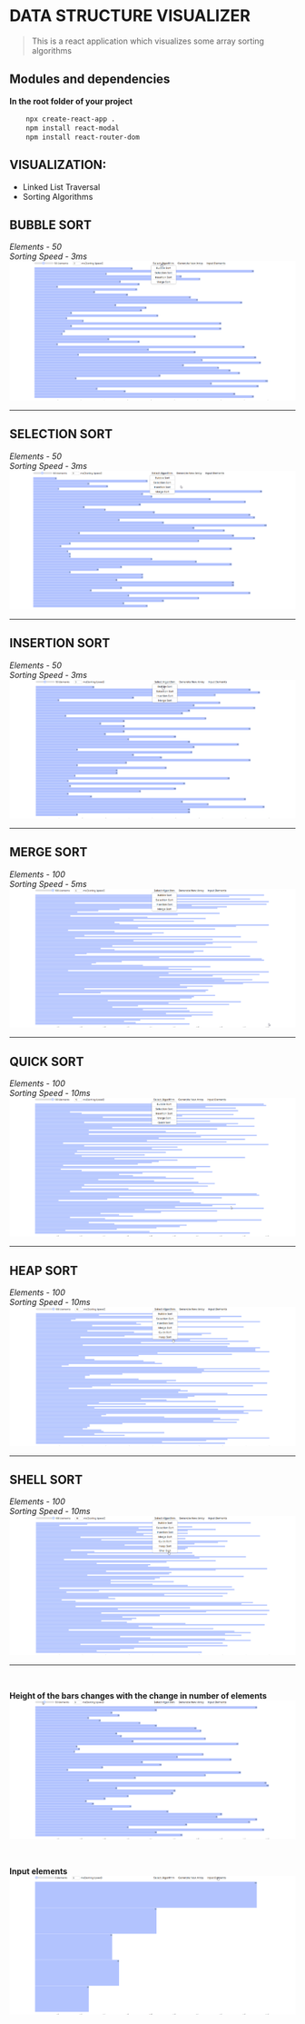 # DATA STRUCTURE VISUALIZER

> This is a react application which visualizes some array sorting algorithms


## Modules and dependencies
**In the root folder of your project**
```console
    npx create-react-app .
    npm install react-modal
    npm install react-router-dom
```

## VISUALIZATION:
* Linked List Traversal
* Sorting Algorithms

## BUBBLE SORT
_Elements - 50_ <br/>
_Sorting Speed - 3ms_
![Bubble Sort](./images/bubblesort.gif)

---

## SELECTION SORT
_Elements - 50_ <br/>
_Sorting Speed - 3ms_
![Selection Sort](./images/selectionsort.gif)

---

## INSERTION SORT
_Elements - 50_ <br/>
_Sorting Speed - 3ms_
![Insertion Sort](./images/insertionsort.gif)

---

## MERGE SORT
_Elements - 100_ <br/>
_Sorting Speed - 5ms_
![Merge Sort](./images/mergesort.gif)

---

## QUICK SORT
_Elements - 100_ <br/>
_Sorting Speed - 10ms_
![Quick Sort](./images/quicksort.gif)

---

## HEAP SORT
_Elements - 100_ <br/>
_Sorting Speed - 10ms_
![Heap Sort](./images/heapsort.gif)

---

## SHELL SORT
_Elements - 100_ <br/>
_Sorting Speed - 10ms_
![Shell Sort](./images/shellsort.gif)

---

<br/>

**Height of the bars changes with the change in number of elements**
![Changing Height](./images/changing-height.gif)

<br/>

**Input elements**
![Input Elements](./images/input.gif)